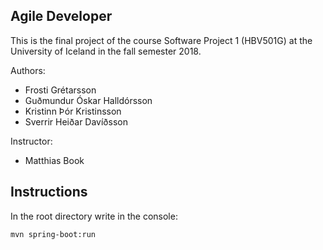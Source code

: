 ## Agile Developer
This is the final project of the course Software Project 1 (HBV501G) at the University of Iceland in the fall semester 2018.

Authors:
* Frosti Grétarsson
* Guðmundur Óskar Halldórsson
* Kristinn Þór Kristinsson
* Sverrir Heiðar Davíðsson

Instructor:
* Matthias Book

## Instructions
In the root directory write in the console:
```
mvn spring-boot:run
```
